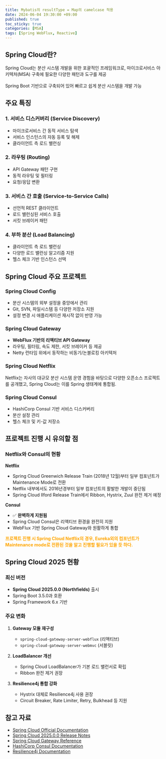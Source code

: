 ```yaml
---
title: Mybatis의 resultType = Map의 camelcase 적용 
date: 2024-06-04 19:30:00 +09:00
published: true
toc_sticky: true
categories: [MSA]
tags: [Spring WebFlux, Reactive]
---
```


## Spring Cloud란?

Spring Cloud는 분산 시스템 개발을 위한 포괄적인 프레임워크로, 마이크로서비스 아키텍처(MSA) 구축에 필요한 다양한 패턴과 도구를 제공
</br></br>
Spring Boot 기반으로 구축되어 있어 빠르고 쉽게 분산 시스템을 개발 가능


## 주요 특징

### 1. 서비스 디스커버리 (Service Discovery)
- 마이크로서비스 간 동적 서비스 탐색
- 서비스 인스턴스의 자동 등록 및 해제
- 클라이언트 측 로드 밸런싱

### 2. 라우팅 (Routing)
- API Gateway 패턴 구현
- 동적 라우팅 및 필터링
- 요청/응답 변환

### 3. 서비스 간 호출 (Service-to-Service Calls)
- 선언적 REST 클라이언트
- 로드 밸런싱된 서비스 호출
- 서킷 브레이커 패턴

### 4. 부하 분산 (Load Balancing)
- 클라이언트 측 로드 밸런싱
- 다양한 로드 밸런싱 알고리즘 지원
- 헬스 체크 기반 인스턴스 선택


## Spring Cloud 주요 프로젝트

### Spring Cloud Config
- 분산 시스템의 외부 설정을 중앙에서 관리
- Git, SVN, 파일시스템 등 다양한 저장소 지원
- 설정 변경 시 애플리케이션 재시작 없이 반영 가능

### Spring Cloud Gateway
- **WebFlux 기반의 리액티브 API Gateway**
- 라우팅, 필터링, 속도 제한, 서킷 브레이커 등 제공
- Netty 런타임 위에서 동작하는 비동기/논블로킹 아키텍처

### Spring Cloud Netflix

Netflix는 자사의 대규모 분산 시스템 운영 경험을 바탕으로 다양한 오픈소스 프로젝트를 공개했고, Spring Cloud는 이를 Spring 생태계에 통합됨.

### Spring Cloud Consul
- HashiCorp Consul 기반 서비스 디스커버리
- 분산 설정 관리
- 헬스 체크 및 키-값 저장소

## 프로젝트 진행 시 유의할 점

### Netflix와 Consul의 현황

**Netflix**
- Spring Cloud Greenwich Release Train (2018년 12월)부터 일부 컴포넌트가 Maintenance Mode로 전환
- Netflix 내부에서도 2016년경부터 일부 컴포넌트의 활발한 개발이 중단됨
- Spring Cloud Ilford Release Train에서 Ribbon, Hystrix, Zuul 완전 제거 예정

**Consul**
- ✅ **완벽하게 지원됨**
- Spring Cloud Consul은 리액티브 환경을 완전히 지원
- WebFlux 기반 Spring Cloud Gateway와 원활하게 통합

<span style="color: orange">**프로젝트 진행 시 Spring Cloud Netflix의 경우, Eureka외의 컴포넌트가 Maintenance mode로 전환된 것을 알고 진행할 필요가 있을 듯 하다.**</span>

## Spring Cloud 2025 현황

### 최신 버전
- **Spring Cloud 2025.0.0 (Northfields)** 출시
- Spring Boot 3.5.0과 호환
- Spring Framework 6.x 기반

### 주요 변화
1. **Gateway 모듈 재구성**
   - `spring-cloud-gateway-server-webflux` (리액티브)
   - `spring-cloud-gateway-server-webmvc` (서블릿)

2. **LoadBalancer 개선**
   - Spring Cloud LoadBalancer가 기본 로드 밸런서로 확립
   - Ribbon 완전 제거 권장

3. **Resilience4j 통합 강화**
   - Hystrix 대체로 Resilience4j 사용 권장
   - Circuit Breaker, Rate Limiter, Retry, Bulkhead 등 지원

## 참고 자료

- [Spring Cloud Official Documentation](https://spring.io/projects/spring-cloud)
- [Spring Cloud 2025.0.0 Release Notes](https://spring.io/blog/2025/05/29/spring-cloud-2025-0-0-is-abvailable/)
- [Spring Cloud Gateway Reference](https://docs.spring.io/spring-cloud-gateway/docs/current/reference/html/)
- [HashiCorp Consul Documentation](https://www.consul.io/docs)
- [Resilience4j Documentation](https://resilience4j.readme.io/)